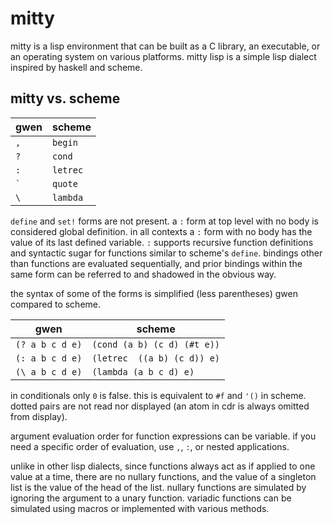 # mitty

mitty is a lisp environment that can be built as a C library, an
executable, or an operating system on various platforms. mitty lisp
is a simple lisp dialect inspired by haskell and scheme.

## mitty vs. scheme

| gwen               |  scheme  |
|--------------------|----------|
| `,`                | `begin`  |
| `?`                | `cond`   |
| `:`                | `letrec` |
| <code>&#96;</code> | `quote`  |
| <code>&#92;</code> | `lambda` |

`define` and `set!` forms are not present. a `:` form at top level with
no body is considered global definition. in all contexts a `:` form
with no body has the value of its last defined variable. `:` supports
recursive function definitions and syntactic sugar for functions similar
to scheme's `define`. bindings other than functions are evaluated
sequentially, and prior bindings within the same form can be referred to
and shadowed in the obvious way.

the syntax of some of the forms is simplified (less parentheses)
gwen compared to scheme.

| gwen                           | scheme                      |
|--------------------------------|-----------------------------|
| `(? a b c d e)`                | `(cond (a b) (c d) (#t e))` |
| `(: a b c d e)`                | `(letrec  ((a b) (c d)) e)` |
| <code>(&#92; a b c d e)</code> | `(lambda (a b c d) e)`      |

in conditionals only `0` is false. this is equivalent to `#f` and `'()`
in scheme. dotted pairs are not read nor displayed (an atom in cdr is
always omitted from display).


argument evaluation order for function expressions can be variable.
if you need a specific order of evaluation, use `,`, `:`, or nested applications.

unlike in other lisp dialects, since functions always act as if applied to one
value at a time, there are no nullary functions, and the value of a singleton list
is the value of the head of the list. nullary functions are simulated by ignoring
the argument to a unary function. variadic functions can be simulated using macros
or implemented with various methods.
